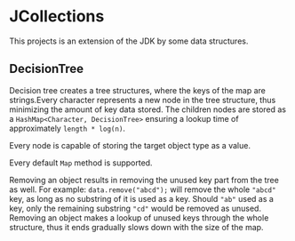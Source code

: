 # JCollections

This projects is an extension of the JDK by some data structures.

## DecisionTree

Decision tree creates a tree structures, where the keys of the map are strings.Every
character represents a new node in the tree structure, thus minimizing the amount of
key data stored. The children nodes are stored as a `HashMap<Character, DecisionTree>`
ensuring a lookup time of approximately `length * log(n)`.

Every node is capable of storing the target object type as a value.

Every default `Map` method is supported.

Removing an object results in removing the unused key part from the tree as well. For
example: `data.remove("abcd");` will remove the whole `"abcd"` key, as long as no 
substring of it is used as a key. Should `"ab"` used as a key, only the remaining substring
`"cd"` would be removed as unused. Removing an object makes a lookup of unused keys through
the whole structure, thus it ends gradually slows down with the size of the map.
